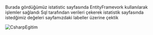 Burada gördüğümüz istatistic sayfasında EntityFramevork kullanılarak işlemler sağlandı 
Sql tarafından verileri çekerek istatistik sayfasında istedğimiz değeleri sayfamızdaki labeller üzerine çektik 


![CsharpEgitim](https://github.com/user-attachments/assets/8a3825de-56fc-4bdd-b9ba-4df1d1897ee2)
